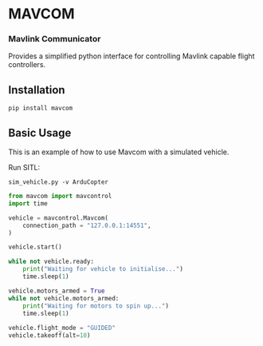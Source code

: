 # MAVCOM

### Mavlink Communicator

Provides a simplified python interface for controlling Mavlink capable flight controllers.

## Installation

```pip install mavcom```

## Basic Usage

This is an example of how to use Mavcom with a simulated vehicle.

Run SITL:

```sim_vehicle.py -v ArduCopter```

```python
from mavcom import mavcontrol
import time

vehicle = mavcontrol.Mavcom(
    connection_path = "127.0.0.1:14551",
)

vehicle.start()

while not vehicle.ready:
    print("Waiting for vehicle to initialise...")
    time.sleep(1)

vehicle.motors_armed = True
while not vehicle.motors_armed:
    print("Waiting for motors to spin up...")
    time.sleep(1)
    
vehicle.flight_mode = "GUIDED"
vehicle.takeoff(alt=10)
```